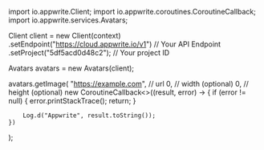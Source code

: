 import io.appwrite.Client;
import io.appwrite.coroutines.CoroutineCallback;
import io.appwrite.services.Avatars;

Client client = new Client(context)
    .setEndpoint("https://cloud.appwrite.io/v1") // Your API Endpoint
    .setProject("5df5acd0d48c2"); // Your project ID

Avatars avatars = new Avatars(client);

avatars.getImage(
    "https://example.com", // url 
    0, // width (optional)
    0, // height (optional)
    new CoroutineCallback<>((result, error) -> {
        if (error != null) {
            error.printStackTrace();
            return;
        }

        Log.d("Appwrite", result.toString());
    })
);

